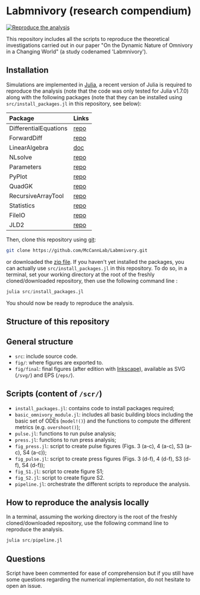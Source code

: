 # Labmnivory (research compendium)
[![Reproduce the analysis](https://github.com/McCannLab/Labmnivory/actions/workflows/reproduce.yaml/badge.svg)](https://github.com/McCannLab/Labmnivory/actions/workflows/reproduce.yaml)


This repository includes all the scripts to reproduce the theoretical investigations carried out in our paper "On the Dynamic Nature of Omnivory in a Changing World" (a study codenamed 'Labmnivory').


## Installation

Simulations are implemented in [Julia](https://julialang.org/), a recent version of Julia is required to reproduce the analysis (note that the code was only tested for Julia v1.7.0) along with the following packages (note that they can be installed using `src/install_packages.jl` in this repository, see below):

|Package              | Links                                                  |
|:--------------------|:-------------------------------------------------------|
|DifferentialEquations| [repo](https://github.com/SciML/DifferentialEquations.jl)|
|ForwardDiff          | [repo](https://github.com/JuliaDiff/ForwardDiff.jl)    |
|LinearAlgebra        | [doc](https://docs.julialang.org/en/v1/stdlib/LinearAlgebra/)|
|NLsolve              | [repo](https://github.com/JuliaNLSolvers/NLsolve.jl)   |
|Parameters           | [repo](https://github.com/mauro3/Parameters.jl)        |
|PyPlot               | [repo](https://github.com/JuliaPy/PyPlot.jl)           |
|QuadGK               | [repo](https://github.com/JuliaMath/QuadGK.jl)         |
|RecursiveArrayTool   | [repo](https://github.com/SciML/RecursiveArrayTools.jl)|
|Statistics           | [repo](https://docs.julialang.org/en/v1/stdlib/Statistics/)|
|FileIO               | [repo](https://github.com/JuliaIO/FileIO.jl)           |
|JLD2                 | [repo](https://github.com/JuliaIO/JLD2.jl)             |


Then, clone this repository using [git](https://git-scm.com/):

```sh
git clone https://github.com/McCannLab/Labmnivory.git
```

or downloaded the [zip file](https://github.com/McCannLab/Labmnivory/archive/refs/heads/master.zip). If you haven't yet installed the packages, you can actually use `src/install_packages.jl` in this repository. To do so, in a terminal, set your working directory at the root of the freshly cloned/downloaded repository, then use the following command line&nbsp;:

```julia
julia src/install_packages.jl
```

You should now be ready to reproduce the analysis.


## Structure of this repository

## General structure

- `src`: include source code.
- `fig/`: where figures are exported to.
- `fig/final`: final figures (after edition with [Inkscape](https://inkscape.org/)), available as SVG (`/svg/`) and EPS (`/eps/`).


## Scripts (content of `/scr/`)

- `install_packages.jl`: contains code to install packages required;
- `basic_omnivory_module.jl`: includes all basic building blocs including the basic set of ODEs (`model!()`) and the functions to compute the different metrics (e.g. `overshoot()`);
- `pulse.jl`: functions to run pulse analysis;
- `press.jl`: functions to run press analysis;
- `fig_press.jl`: script to create pulse figures (Figs. 3 (a-c), 4 (a-c), S3 (a-c), S4 (a-c));
- `fig_pulse.jl`: script to create press figures (Figs. 3 (d-f), 4 (d-f), S3 (d-f), S4 (d-f));
- `fig_S1.jl`: script to create figure S1;
- `fig_S2.jl`: script to create figure S2.
- `pipeline.jl`: orchestrate the different scripts to reproduce the analysis.


## How to reproduce the analysis locally

In a terminal, assuming the working directory is the root of the freshly cloned/downloaded repository, use the following command line to reproduce the analysis.

```julia
julia src/pipeline.jl
```



## Questions 

Script have been commented for ease of comprehension but if you still have some questions regarding the numerical implementation, do not hesitate to open an issue.

